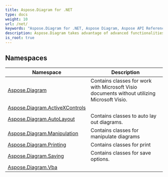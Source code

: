 ```yaml
---
title: Aspose.Diagram for .NET
type: docs
weight: 10
url: /net/
keywords: "Aspose.Diagram for .NET, Aspose Diagram, Aspose API Reference."
description: Aspose.Diagram takes advantage of advanced functionalities provided by Microsoft Office Visio to manipulate Visio diagrams on a server.
is_root: true
---
```

## Namespaces

| Namespace | Description |
| --- | --- |
| [Aspose.Diagram](./aspose.diagram/) | Contains classes for work with Microsoft Visio documents without utilizing Microsoft Visio. |
| [Aspose.Diagram.ActiveXControls](./aspose.diagram.activexcontrols/) |  |
| [Aspose.Diagram.AutoLayout](./aspose.diagram.autolayout/) | Contains classes to auto lay out diagrams. |
| [Aspose.Diagram.Manipulation](./aspose.diagram.manipulation/) | Contains classes for manipulate diagrams |
| [Aspose.Diagram.Printing](./aspose.diagram.printing/) | Contains classes for print |
| [Aspose.Diagram.Saving](./aspose.diagram.saving/) | Contains classes for save options. |
| [Aspose.Diagram.Vba](./aspose.diagram.vba/) |  |



